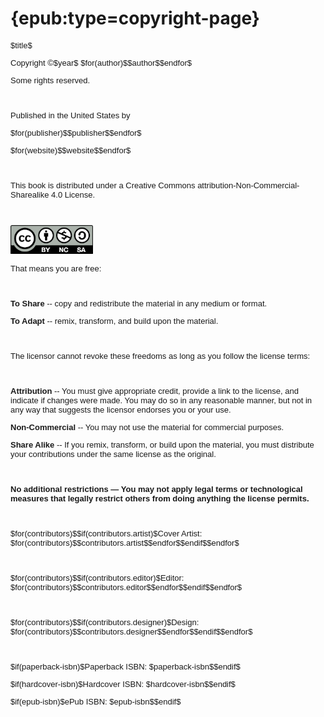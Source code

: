 # {epub:type=copyright-page}

<div style="font-size: small; font-family: sans-serif;">

<p style="text-indent: 0;">$title$</p>

<p style="text-indent: 0;">Copyright &copy;$year$ $for(author)$$author$$endfor$</p>
<p style="text-indent: 0;">Some rights reserved.</p><br />

<p style="text-indent: 0;">Published in the United States by</p>
<p style="text-indent: 0;">$for(publisher)$$publisher$$endfor$</p>
<p style="text-indent: 0;">$for(website)$$website$$endfor$</p><br />

<p style="text-indent: 0;">This book is distributed under a Creative Commons attribution-Non-Commercial-Sharealike 4.0 License.</p><br />

<img src="ccbynasa.png" class="center-image" height=46><br />

<p style="text-indent: 0;">That means you are free:</p><br />

<p style="text-indent: 0;"><strong>To Share</strong> -- copy and redistribute the material in any medium or format.</p>
<p style="text-indent: 0;"><strong>To Adapt</strong> -- remix, transform, and build upon the material.</p><br />

<p style="text-indent: 0;">The licensor cannot revoke these freedoms as long as you follow the license terms:</p><br />

<p style="text-indent: 0;"><strong>Attribution</strong> -- You must give appropriate credit, provide a link to the license, and indicate if changes were made. You may do so in any reasonable manner, but not in any way that suggests the licensor endorses you or your use.</p>
<p style="text-indent: 0;"><strong>Non-Commercial</strong> -- You may not use the material for commercial purposes.</p>
<p style="text-indent: 0;"><strong>Share Alike</strong> -- If you remix, transform, or build upon the material, you must distribute your contributions under the same license as the original.</p><br />

<p style="text-indent: 0;"><strong>No additional restrictions — You may not apply legal terms or technological measures that legally restrict others from doing anything the license permits.</strong></p><br />

<p style="text-indent: 0;">$for(contributors)$$if(contributors.artist)$Cover Artist: $for(contributors)$$contributors.artist$$endfor$$endif$$endfor$</p><br />

<p style="text-indent: 0;">$for(contributors)$$if(contributors.editor)$Editor: $for(contributors)$$contributors.editor$$endfor$$endif$$endfor$</p><br />

<p style="text-indent: 0;">$for(contributors)$$if(contributors.designer)$Design: $for(contributors)$$contributors.designer$$endfor$$endif$$endfor$</p><br />

<p style="text-indent: 0;">$if(paperback-isbn)$Paperback ISBN: $paperback-isbn$$endif$</p>
<p style="text-indent: 0;">$if(hardcover-isbn)$Hardcover ISBN: $hardcover-isbn$$endif$</p>
<p style="text-indent: 0;">$if(epub-isbn)$ePub ISBN: $epub-isbn$$endif$</p>

</div>